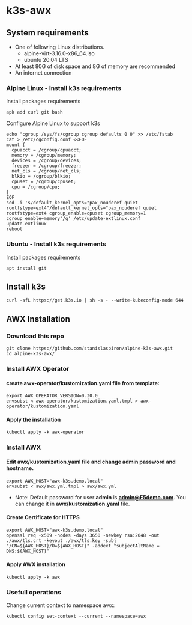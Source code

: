 # k3s-awx

## System requirements
- One of following Linux distributions.
  - alpine-virt-3.16.0-x86_64.iso
  - ubuntu 20.04 LTS
- At least 80G of disk space and 8G of memory are recommended
- An internet connection

### Alpine Linux - Install k3s requirements

Install packages requirements
```
apk add curl git bash
```
Configure Alpine Linux to support k3s

```
echo "cgroup /sys/fs/cgroup cgroup defaults 0 0" >> /etc/fstab
cat > /etc/cgconfig.conf <<EOF
mount {
  cpuacct = /cgroup/cpuacct;
  memory = /cgroup/memory;
  devices = /cgroup/devices;
  freezer = /cgroup/freezer;
  net_cls = /cgroup/net_cls;
  blkio = /cgroup/blkio;
  cpuset = /cgroup/cpuset;
  cpu = /cgroup/cpu;
}
EOF
sed -i 's/default_kernel_opts="pax_nouderef quiet rootfstype=ext4"/default_kernel_opts="pax_nouderef quiet rootfstype=ext4 cgroup_enable=cpuset cgroup_memory=1 cgroup_enable=memory"/g' /etc/update-extlinux.conf
update-extlinux
reboot
```

### Ubuntu - Install k3s requirements

Install packages requirements
```
apt install git
```

## Install k3s

```
curl -sfL https://get.k3s.io | sh -s - --write-kubeconfig-mode 644
```

## AWX Installation

### Download this repo
```
git clone https://github.com/stanislaspiron/alpine-k3s-awx.git
cd alpine-k3s-awx/
```

### Install AWX Operator

#### create awx-operator/kustomization.yaml file from template:

```
export AWX_OPERATOR_VERSION=0.30.0
envsubst < awx-operator/kustomization.yaml.tmpl > awx-operator/kustomization.yaml
```

#### Apply the installation

```
kubectl apply -k awx-operator
```

### Install AWX

#### Edit awx/kustomization.yaml file and change admin password and hostname.

```
export AWX_HOST="awx-k3s.demo.local"
envsubst < awx/awx.yml.tmpl > awx/awx.yml
```
* Note: Default password for user **admin** is **admin@F5demo.com**. You can change it in **awx/kustomization.yaml** file.

#### Create Certificate for HTTPS

```
export AWX_HOST="awx-k3s.demo.local"
openssl req -x509 -nodes -days 3650 -newkey rsa:2048 -out ./awx/tls.crt -keyout ./awx/tls.key -subj "/CN=${AWX_HOST}/O=${AWX_HOST}" -addext "subjectAltName = DNS:${AWX_HOST}"
```

#### Apply AWX installation

```
kubectl apply -k awx
```

### Usefull operations

Change current context to namespace awx:

```
kubectl config set-context --current --namespace=awx
```